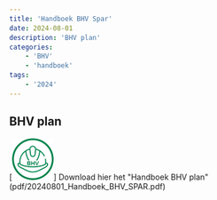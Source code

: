 ```yaml
---
title: 'Handboek BHV Spar'
date: 2024-08-01
description: 'BHV plan'
categories:
    - 'BHV'
    - 'handboek'
tags:
    - '2024'
---
```




## BHV plan
[![Handboek BHV](BHV.png)] Download hier het "Handboek BHV plan"(pdf/20240801_Handboek_BHV_SPAR.pdf)

